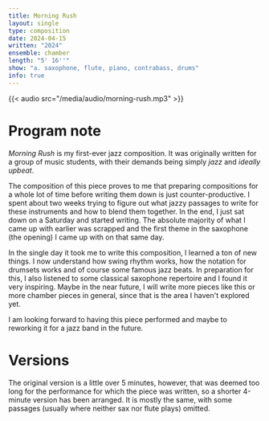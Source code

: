 ```yaml
---
title: Morning Rush
layout: single
type: composition
date: 2024-04-15
written: "2024"
ensemble: chamber
length: "5' 16''"
show: "a. saxophone, flute, piano, contrabass, drums"
info: true
---
```


{{< audio src="/media/audio/morning-rush.mp3" >}}

# Program note

*Morning Rush* is my first-ever jazz composition. It was originally written for a group of music students, with their demands being simply *jazz* and *ideally upbeat*.

The composition of this piece proves to me that preparing compositions for a whole lot of time before writing them down is just counter-productive. I spent about two weeks trying to figure out what jazzy passages to write for these instruments and how to blend them together. In the end, I just sat down on a Saturday and started writing. The absolute majority of what I came up with earlier was scrapped and the first theme in the saxophone (the opening) I came up with on that same day.

In the single day it took me to write this composition, I learned a ton of new things. I now understand how swing rhythm works, how the notation for drumsets works and of course some famous jazz beats. In preparation for this, I also listened to some classical saxophone repertoire and I found it very inspiring. Maybe in the near future, I will write more pieces like this or more chamber pieces in general, since that is the area I haven't explored yet.

I am looking forward to having this piece performed and maybe to reworking it for a jazz band in the future. 

# Versions

The original version is a little over 5 minutes, however, that was deemed too long for the performance for which the piece was written, so a shorter 4-minute version has been arranged. It is mostly the same, with some passages (usually where neither sax nor flute plays) omitted.